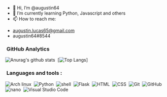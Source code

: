 - 👋 Hi, I’m @augustin64
- 🌱 I’m currently learning Python, Javascript and others
- 📫 How to reach me: 
 + augustin.lucas65@gmail.com
 + augustin64#8544 

### &nbsp;GitHub Analytics
![Anurag's github stats](https://github-readme-stats.vercel.app/api?username=augustin64&theme=dark&show_icons=true)&nbsp; 
[![Top Langs](https://github-readme-stats.vercel.app/api/top-langs/?username=augustin64&theme=dark&show_icons=true)]

### &nbsp;Languages and tools :
![Arch linux](https://img.shields.io/badge/-Arch_Linux-141a20?logo=arch-linux)&nbsp;
![Python](https://img.shields.io/badge/-Python-141a20?logo=python)&nbsp;
![shell](https://img.shields.io/badge/-Shell_Script-141a20?logo=shell)&nbsp;
![Flask](https://img.shields.io/badge/-Flask-141a20?logo=flask)&nbsp;
![HTML](https://img.shields.io/badge/-HTML-141a20?logo=HTML5)&nbsp;
![CSS](https://img.shields.io/badge/-CSS-141a20?logo=CSS3&logoColor=1572B6)&nbsp;
![Git](https://img.shields.io/badge/-Git-141a20?logo=git)&nbsp;
![GitHub](https://img.shields.io/badge/-GitHub-141a20?logo=github)&nbsp;
![nano](https://img.shields.io/badge/-Vim-141a20?logo=nano)&nbsp;
![Visual Studio Code](https://img.shields.io/badge/-Visual%20Studio%20Code-141a20?logo=visual-studio-code&logoColor=007ACC)&nbsp;
